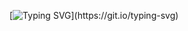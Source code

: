 
[![Typing SVG](https://readme-typing-svg.demolab.com?font=Fira+Code&pause=1000&color=E0E0E0&width=435&lines=I+am+Ranvir+and+am+currently+a+student+at+Dartmouth;I+love+writing+software+programs.)](https://git.io/typing-svg)
